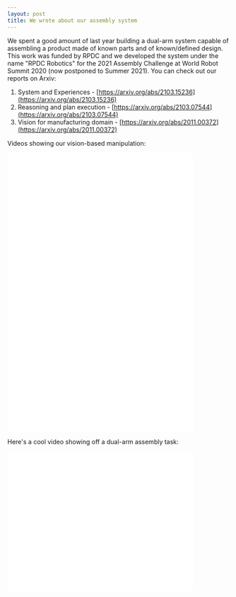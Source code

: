 ```yaml
---
layout: post
title: We wrote about our assembly system
---
```


We spent a good amount of last year building a dual-arm system capable of assembling a
product made of known parts and of known/defined design. This work was funded by RPDC 
and we developed the system under the name "RPDC Robotics" for the 2021 Assembly
Challenge at World Robot Summit 2020 (now postponed to Summer 2021). You can check out
our reports on Arxiv: 

1. System and Experiences - [https://arxiv.org/abs/2103.15236](https://arxiv.org/abs/2103.15236)
2. Reasoning and plan execution - [https://arxiv.org/abs/2103.07544](https://arxiv.org/abs/2103.07544)
3. Vision for manufacturing domain - [https://arxiv.org/abs/2011.00372](https://arxiv.org/abs/2011.00372)

Videos showing our vision-based manipulation:

<iframe width="420" height="315" src="{{site.url}}/resources/videos/pulley_servoing.mp4" frameborder="0" allowfullscreen></iframe>
<iframe width="420" height="315" src="{{site.url}}/resources/videos/shaft_servoing.mp4" frameborder="0" allowfullscreen></iframe> 


Here's a cool video showing off a dual-arm assembly task:
<iframe width="420" height="315" src="{{site.url}}/resources/videos/8_x_speed_dual_assembly.mp4" frameborder="0" allowfullscreen></iframe>